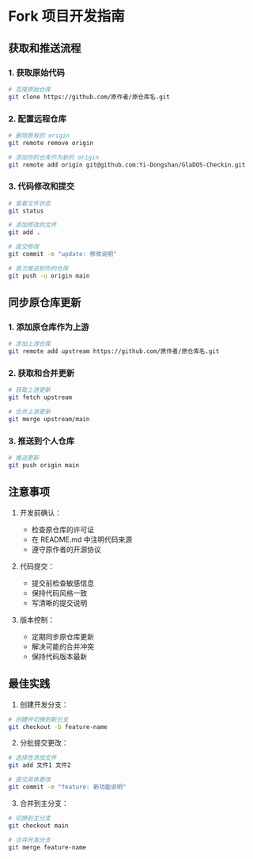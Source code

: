 # Fork 项目开发指南

## 获取和推送流程

### 1. 获取原始代码
```bash
# 克隆原始仓库
git clone https://github.com/原作者/原仓库名.git
```

### 2. 配置远程仓库
```bash
# 删除原有的 origin
git remote remove origin

# 添加你的仓库作为新的 origin
git remote add origin git@github.com:Yi-Dongshan/GlaDOS-Checkin.git
```

### 3. 代码修改和提交
```bash
# 查看文件状态
git status

# 添加修改的文件
git add .

# 提交修改
git commit -m "update: 修改说明"

# 首次推送到你的仓库
git push -u origin main
```

## 同步原仓库更新

### 1. 添加原仓库作为上游
```bash
# 添加上游仓库
git remote add upstream https://github.com/原作者/原仓库名.git
```

### 2. 获取和合并更新
```bash
# 获取上游更新
git fetch upstream

# 合并上游更新
git merge upstream/main
```

### 3. 推送到个人仓库
```bash
# 推送更新
git push origin main
```

## 注意事项

1. 开发前确认：
   - 检查原仓库的许可证
   - 在 README.md 中注明代码来源
   - 遵守原作者的开源协议

2. 代码提交：
   - 提交前检查敏感信息
   - 保持代码风格一致
   - 写清晰的提交说明

3. 版本控制：
   - 定期同步原仓库更新
   - 解决可能的合并冲突
   - 保持代码版本最新

## 最佳实践

1. 创建开发分支：
```bash
# 创建并切换到新分支
git checkout -b feature-name
```

2. 分批提交更改：
```bash
# 选择性添加文件
git add 文件1 文件2

# 提交具体更改
git commit -m "feature: 新功能说明"
```

3. 合并到主分支：
```bash
# 切换到主分支
git checkout main

# 合并开发分支
git merge feature-name
```